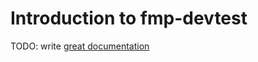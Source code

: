 # Introduction to fmp-devtest

TODO: write [great documentation](http://jacobian.org/writing/what-to-write/)
